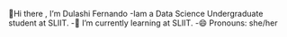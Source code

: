 👋Hi there , I’m Dulashi Fernando
-Iam a Data Science Undergraduate student at SLIIT.
-🌱 I’m currently learning at SLIIT.
-😄 Pronouns: she/her



